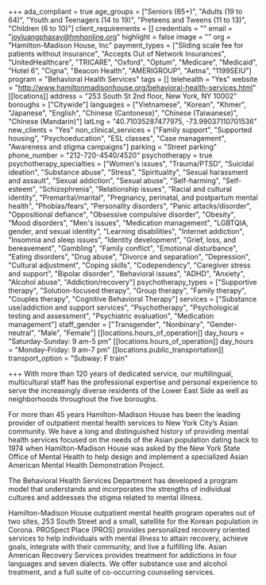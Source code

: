 +++
ada_compliant = true
age_groups = ["Seniors (65+)", "Adults (19 to 64)", "Youth and Teenagers (14 to 19)", "Preteens and Tweens (11 to 13)", "Children (6 to 10)"]
client_requirements = []
credentials = ""
email = "joyluangphaxay@hmhonline.org"
highlight = false
image = ""
org = "Hamilton-Madison House, Inc"
payment_types = ["Sliding scale fee for patients without insurance", "Accepts Out of Network Insurances", "UnitedHealthcare", "TRICARE", "Oxford", "Optum", "Medicare", "Medicaid", "Hotel 6", "Cigna", "Beacon Health", "AMERIGROUP", "Aetna", "1199SEIU"]
program = "Behavioral Health Services"
tags = []
telehealth = "Yes"
website = "http://www.hamiltonmadisonhouse.org/behavioral-health-services.html"
[[locations]]
address = "253 South St 2nd floor, New York, NY 10002"
boroughs = ["Citywide"]
languages = ["Vietnamese", "Korean", "Khmer", "Japanese", "English", "Chinese (Cantonese)", "Chinese (Taiwanese)", "Chinese (Mandarin)"]
latLng = "40.71035287477975, -73.99037110701536"
new_clients = "Yes"
non_clinical_services = ["Family support", "Supported housing", "Psychoeducation", "ESL classes", "Case management", "Awareness and stigma campaigns"]
parking = "Street parking"
phone_number = "212-720-4540/4520"
psychotherapy = true
psychotherapy_specialties = ["Women's issues", "Trauma/PTSD", "Suicidal ideation", "Substance abuse", "Stress", "Spirituality", "Sexual harassment and assault", "Sexual addiction", "Sexual abuse", "Self-harming", "Self-esteem", "Schizophrenia", "Relationship issues", "Racial and cultural identity", "Premarital/marital", "Pregnancy, perinatal, and postpartum mental health", "Phobias/fears", "Personality disorders", "Panic attacks/disorder", "Oppositional defiance", "Obsessive compulsive disorder", "Obesity", "Mood disorders", "Men's issues", "Medication management", "LGBTQIA, gender, and sexual identity", "Learning disabilities", "Internet addiction", "Insomnia and sleep issues", "Identity development", "Grief, loss, and bereavement", "Gambling", "Family conflict", "Emotional disturbance", "Eating disorders", "Drug abuse", "Divorce and separation", "Depression", "Cultural adjustment", "Coping skills", "Codependency", "Caregiver stress and support", "Bipolar disorder", "Behavioral issues", "ADHD", "Anxiety", "Alcohol abuse", "Addiction/recovery"]
psychotherapy_types = ["Supportive therapy", "Solution-focused therapy", "Group therapy", "Family therapy", "Couples therapy", "Cognitive Behavioral Therapy"]
services = ["Substance use/addiction and support services", "Psychotherapy", "Psychological testing and assessment", "Psychiatric evaluation", "Medication management"]
staff_gender = ["Transgender", "Nonbinary", "Gender-neutral", "Male", "Female"]
[[locations.hours_of_operation]]
day_hours = "Saturday-Sunday: 9 am-5 pm"
[[locations.hours_of_operation]]
day_hours = "Monday-Friday: 9 am-7 pm"
[[locations.public_transportation]]
transport_option = "Subway: F train"

+++
With more than 120 years of dedicated service, our multilingual, multicultural staff has the professional expertise and personal experience to serve the increasingly diverse residents of the Lower East Side as well as neighborhoods throughout the five boroughs.

For more than 45 years Hamilton-Madison House has been the leading provider of outpatient mental health services to New York City’s Asian community. We have a long and distinguished history of providing mental health services focused on the needs of the Asian population dating back to 1974 when Hamilton-Madison House was asked by the New York State Office of Mental Health to help design and implement a specialized Asian American Mental Health Demonstration Project.

The Behavioral Health Services Department has developed a program model that understands and incorporates the strengths of individual cultures and addresses the stigma related to mental illness.

Hamilton-Madison House outpatient mental health program operates out of two sites, 253 South Street and a small, satellite for the Korean population in Corona. PROSpect Place (PROS) provides personalized recovery oriented services to help individuals with mental illness to attain recovery, achieve goals, integrate with their community, and live a fulfilling life. Asian American Recovery Services provides treatment for addictions in four languages and seven dialects. We offer substance use and alcohol treatment, and a full suite of co-occurring counseling services.